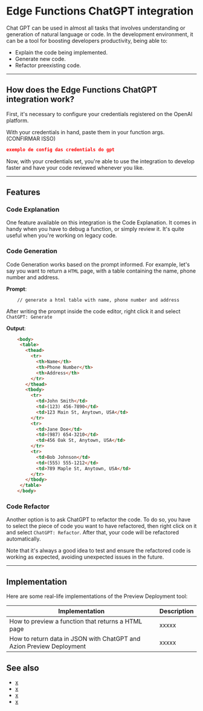 # Edge Functions ChatGPT integration

Chat GPT can be used in almost all tasks that involves understanding or generation of natural language or code. In the development environment, it can be a tool for boosting developers productivity, being able to:

- Explain the code being implemented.
- Generate new code.
- Refactor preexisting code.

---

## How does the Edge Functions ChatGPT integration work?

First, it's necessary to configure your credentials registered on the OpenAI platform.

With your credentials in hand, paste them in your function args.(CONFIRMAR ISSO)

```json
exemplo de config das credentials do gpt
```

Now, with your credentials set, you're able to use the integration to develop faster and have your code reviewed whenever you like.

---

## Features

### Code Explanation

One feature available on this integration is the Code Explanation. It comes in handy when you have to debug a function, or simply review it. It's quite useful when you're working on legacy code.

### Code Generation

Code Generation works based on the prompt informed. For example, let's say you want to return a `HTML` page, with a table containing the name, phone number and address.

**Prompt**: 
```
    // generate a html table with name, phone number and address
```

After writing the prompt inside the code editor, right click it and select `ChatGPT: Generate`

**Output**:
```html
    <body>
     <table>
       <thead>
         <tr>
           <th>Name</th>
           <th>Phone Number</th>
           <th>Address</th>
         </tr>
       </thead>
       <tbody>
         <tr>
           <td>John Smith</td>
           <td>(123) 456-7890</td>
           <td>123 Main St, Anytown, USA</td>
         </tr>
         <tr>
           <td>Jane Doe</td>
           <td>(987) 654-3210</td>
           <td>456 Oak St, Anytown, USA</td>
         </tr>
         <tr>
           <td>Bob Johnson</td>
           <td>(555) 555-1212</td>
           <td>789 Maple St, Anytown, USA</td>
         </tr>
       </tbody>
     </table>
    </body>
```

### Code Refactor 

Another option is to ask ChatGPT to refactor the code. To do so, you have to select the piece of code you want to have refactored, then right click on it and select `ChatGPT: Refactor`. After that, your code will be refactored automatically. 

Note that it's always a good idea to test and ensure the refactored code is working as expected, avoiding unexpected issues in the future.

---

## Implementation

Here are some real-life implementations of the Preview Deployment tool:

| Implementation | Description   |
|---|---|
|  How to preview a function that returns a HTML page | xxxxx |
|  How to return data in JSON with ChatGPT and Azion Preview Deployment | xxxxx |


## See also

- [x]()
- [x]()
- [x]()
- [x]()